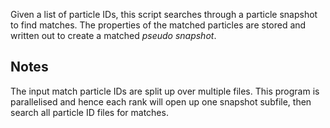 Given a list of particle IDs, this script searches through a particle snapshot to find matches. The properties of the matched particles are stored and written out to create a matched *pseudo snapshot*.

## Notes 

The input match particle IDs are split up over multiple files. This program is parallelised and hence each rank will open up one snapshot subfile, then search all particle ID files for matches.  
